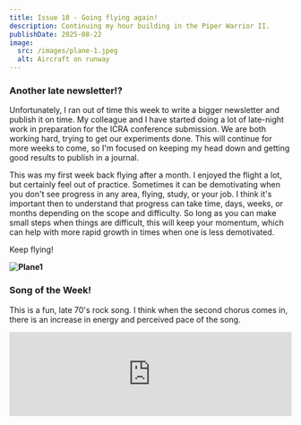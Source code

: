 ```yaml
---
title: Issue 10 - Going flying again!
description: Continuing my hour building in the Piper Warrior II.
publishDate: 2025-08-22
image:
  src: /images/plane-1.jpeg
  alt: Aircraft on runway
---
```


### Another late newsletter!?

Unfortunately, I ran out of time this week to write a bigger newsletter and publish it on time. My colleague and I have started doing a lot of late-night work in preparation for the ICRA conference submission. We are both working hard, trying to get our experiments done. This will continue for more weeks to come, so I'm focused on keeping my head down and getting good results to publish in a journal. 

This was my first week back flying after a month. I enjoyed the flight a lot, but certainly feel out of practice. Sometimes it can be demotivating when you don't see progress in any area, flying, study, or your job. I think it's important then to understand that progress can take time, days, weeks, or months depending on the scope and difficulty. So long as you can make small steps when things are difficult, this will keep your momentum, which can help with more rapid growth in times when one is less demotivated.

Keep flying! 


**![Plane1](/images/plane-1.jpeg)**

### Song of the Week!

This is a fun, late 70's rock song. I think when the second chorus comes in, there is an increase in energy and perceived pace of the song. 

<iframe allow="autoplay *; encrypted-media *;" frameborder="0" height="150" style="width:100%;max-width:660px;overflow:hidden;background:transparent;" sandbox="allow-forms allow-popups allow-same-origin allow-scripts allow-storage-access-by-user-activation allow-top-navigation-by-user-activation" src="https://embed.music.apple.com/nz/album/ice-cream-man/976820530?i=976820706"></iframe>